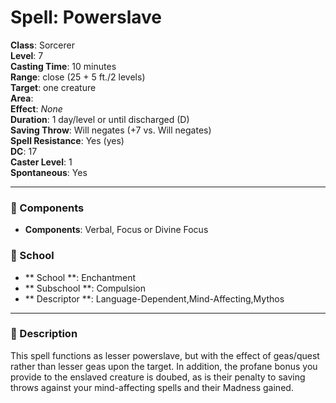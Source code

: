 
# Spell: Powerslave
**Class**: Sorcerer  
**Level**: 7  
**Casting Time**: 10 minutes  
**Range**: close (25 + 5 ft./2 levels)  
**Target**: one creature  
**Area**:   
**Effect**: _None_  
**Duration**: 1 day/level or until discharged (D)  
**Saving Throw**: Will negates (+7 vs. Will negates)  
**Spell Resistance**: Yes (yes)  
**DC**: 17  
**Caster Level**: 1  
**Spontaneous**: Yes

---

### 🔮 Components
- **Components**: Verbal, Focus or Divine Focus

### 🏫 School
- ** School **: Enchantment
- ** Subschool **: Compulsion
- ** Descriptor **: Language-Dependent,Mind-Affecting,Mythos
---

### 📜 Description
This spell functions as lesser powerslave, but with the effect of geas/quest rather than lesser geas upon the target. In addition, the profane bonus you provide to the enslaved creature is doubed, as is their penalty to saving throws against your mind-affecting spells and their Madness gained.

